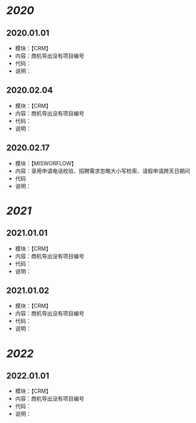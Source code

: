 # *2020*
## 2020.01.01
 - 模块：【CRM】
 - 内容：商机导出没有项目编号
 - 代码：
 - 说明：
## 2020.02.04
 - 模块：【CRM】
 - 内容：商机导出没有项目编号
 - 代码：
 - 说明：
## 2020.02.17
 - 模块：【MISWORFLOW】
 - 内容：录用申请电话校验、招聘需求忽略大小写检索、请假申请跨天日期问
 - 代码
 - 说明：

# *2021* 
## 2021.01.01
 - 模块：【CRM】
 - 内容：商机导出没有项目编号
 - 代码：
 - 说明：
## 2021.01.02
 - 模块：【CRM】
 - 内容：商机导出没有项目编号
 - 代码：
 - 说明：
# *2022* 
## 2022.01.01
 - 模块：【CRM】
 - 内容：商机导出没有项目编号
 - 代码：
 - 说明：

 
 